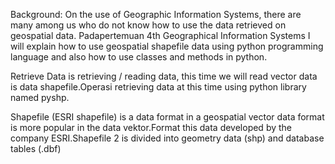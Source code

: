
Background:
On the use of Geographic Information Systems, there are many among us who do not know how to use the data retrieved on geospatial data. Padapertemuan 4th Geographical Information Systems I will explain how to use geospatial shapefile data using python programming language and also how to use classes and methods in python.



Retrieve Data is retrieving / reading data, this time we will read vector data is data shapefile.Operasi retrieving data at this time using python library named pyshp.


Shapefile (ESRI shapefile) is a data format in a geospatial vector data format is more popular in the data vektor.Format this data developed by the company ESRI.Shapefile 2 is divided into geometry data (shp) and database tables (.dbf) 
